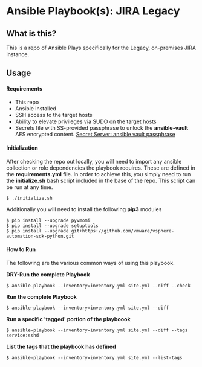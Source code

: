 # Ansible Playbook(s): JIRA Legacy

## What is this?
This is a repo of Ansible Plays specifically for the Legacy, on-premises JIRA instance.

## Usage

#### Requirements

* This repo
* Ansible installed
* SSH access to the target hosts
* Ability to elevate privileges via SUDO on the target hosts
* Secrets file with SS-provided passphrase to unlock the **ansible-vault** AES encrypted content. [Secret Server: ansible vault passphrase](https://epm.library.ucsb.edu/app/#/secret/2969/general)

#### Initialization

After checking the repo out locally, you will need to import any ansible collection or role dependencies the playbook requires.  These are defined in the **requirements.yml** file.  In order to achieve this, you simply need to run the **initialize.sh** bash script included in the base of the repo.  This script can be run at any time.

```
$ ./initialize.sh 
```
Additionally you will need to install the following **pip3** modules
```
$ pip install --upgrade pyvmomi
$ pip install --upgrade setuptools
$ pip install --upgrade git+https://github.com/vmware/vsphere-automation-sdk-python.git
```



#### How to Run

The following are the various common ways of using this playbook.

**DRY-Run the complete Playbook**
```
$ ansible-playbook --inventory=inventory.yml site.yml --diff --check
```

**Run the complete Playbook**

```
$ ansible-playbook --inventory=inventory.yml site.yml --diff
```

**Run a specific 'tagged' portion of the playboook**
```
$ ansible-playbook --inventory=inventory.yml site.yml --diff --tags service:sshd
```

**List the tags that the playbook has defined**
```
$ ansible-playbook --inventory=inventory.yml site.yml --list-tags

```


